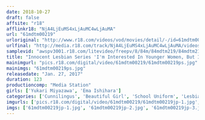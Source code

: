 ```yaml
---
date: 2018-10-27
draft: false
affsite: "r18"
afflinkr18: "NjA4LjEuMS4xLjAuMC4wLjAuMA"
url: "61mdtm00219"
urloriginal: "http://www.r18.com/videos/vod/movies/detail/-/id=61mdtm00219"
urlfinal: "http://media.r18.com/track/NjA4LjEuMS4xLjAuMC4wLjAuMA/videos/vod/movies/detail/-/id=61mdtm00219"
samplevid: "awspv3001.r18.com/litevideo/freepv/8/84m/84mdtm219/84mdtm219_dmb_w.mp4"
title: "Innocent Lesbian Series 'I'm Interested In Younger Women, But I'm Always So Embarrassed That I Can Never Say What I Feel...' Ema Ishihara, A Fresh Face Lesbian In Her First Experiences, And The Innocent And Beautiful Girl Yukari Miyazawa, In A Lesbian Documentary Of Forbidden Unleashed Lust"
mainimgurl: "pics.r18.com/digital/video/61mdtm00219/61mdtm00219ps.jpg"
mainimgs: "61mdtm00219ps.jpg"
releasedate: "Jan. 27, 2017"
duration: 123
productioncomp: "Media Station"
girls: ['Yukari Miyazawa', 'Ema Ishihara']
categories: ['Cunnilingus', 'Beautiful Girl', 'School Uniform', 'Lesbian', 'Documentary', 'Lesbian Kissing', 'Hi-Def']
imgurls: ['pics.r18.com/digital/video/61mdtm00219/61mdtm00219jp-1.jpg', 'pics.r18.com/digital/video/61mdtm00219/61mdtm00219jp-2.jpg', 'pics.r18.com/digital/video/61mdtm00219/61mdtm00219jp-3.jpg', 'pics.r18.com/digital/video/61mdtm00219/61mdtm00219jp-4.jpg', 'pics.r18.com/digital/video/61mdtm00219/61mdtm00219jp-5.jpg', 'pics.r18.com/digital/video/61mdtm00219/61mdtm00219jp-6.jpg', 'pics.r18.com/digital/video/61mdtm00219/61mdtm00219jp-7.jpg', 'pics.r18.com/digital/video/61mdtm00219/61mdtm00219jp-8.jpg', 'pics.r18.com/digital/video/61mdtm00219/61mdtm00219jp-9.jpg', 'pics.r18.com/digital/video/61mdtm00219/61mdtm00219jp-10.jpg', 'pics.r18.com/digital/video/61mdtm00219/61mdtm00219jp-11.jpg', 'pics.r18.com/digital/video/61mdtm00219/61mdtm00219jp-12.jpg', 'pics.r18.com/digital/video/61mdtm00219/61mdtm00219jp-13.jpg', 'pics.r18.com/digital/video/61mdtm00219/61mdtm00219jp-14.jpg', 'pics.r18.com/digital/video/61mdtm00219/61mdtm00219jp-15.jpg', 'pics.r18.com/digital/video/61mdtm00219/61mdtm00219jp-16.jpg', 'pics.r18.com/digital/video/61mdtm00219/61mdtm00219jp-17.jpg', 'pics.r18.com/digital/video/61mdtm00219/61mdtm00219jp-18.jpg', 'pics.r18.com/digital/video/61mdtm00219/61mdtm00219jp-19.jpg', 'pics.r18.com/digital/video/61mdtm00219/61mdtm00219jp-20.jpg']
imgs: ['61mdtm00219jp-1.jpg', '61mdtm00219jp-2.jpg', '61mdtm00219jp-3.jpg', '61mdtm00219jp-4.jpg', '61mdtm00219jp-5.jpg', '61mdtm00219jp-6.jpg', '61mdtm00219jp-7.jpg', '61mdtm00219jp-8.jpg', '61mdtm00219jp-9.jpg', '61mdtm00219jp-10.jpg', '61mdtm00219jp-11.jpg', '61mdtm00219jp-12.jpg', '61mdtm00219jp-13.jpg', '61mdtm00219jp-14.jpg', '61mdtm00219jp-15.jpg', '61mdtm00219jp-16.jpg', '61mdtm00219jp-17.jpg', '61mdtm00219jp-18.jpg', '61mdtm00219jp-19.jpg', '61mdtm00219jp-20.jpg']
---
```


